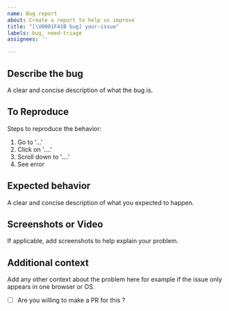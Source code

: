 ```yaml
---
name: Bug report
about: Create a report to help us improve
title: "[\U0001F41B bug] your-issue"
labels: bug, need-triage
assignees: ''

---
```


## Describe the bug
A clear and concise description of what the bug is.

## To Reproduce
Steps to reproduce the behavior:
1. Go to '...'
2. Click on '....'
3. Scroll down to '....'
4. See error

## Expected behavior
A clear and concise description of what you expected to happen.

## Screenshots or Video
If applicable, add screenshots to help explain your problem.

## Additional context
Add any other context about the problem here for example if the issue only appears in one browser or OS.

- [ ] Are you willing to make a PR for this ?
